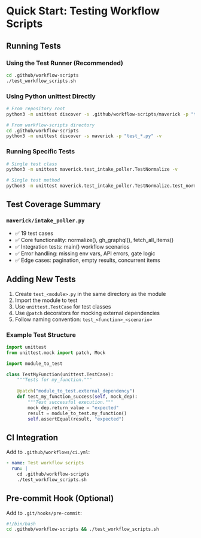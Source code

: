 # Quick Start: Testing Workflow Scripts

## Running Tests

### Using the Test Runner (Recommended)
```bash
cd .github/workflow-scripts
./test_workflow_scripts.sh
```

### Using Python unittest Directly
```bash
# From repository root
python3 -m unittest discover -s .github/workflow-scripts/maverick -p "test_*.py" -v

# From workflow-scripts directory
cd .github/workflow-scripts
python3 -m unittest discover -s maverick -p "test_*.py" -v
```

### Running Specific Tests
```bash
# Single test class
python3 -m unittest maverick.test_intake_poller.TestNormalize -v

# Single test method
python3 -m unittest maverick.test_intake_poller.TestNormalize.test_normalize_basic -v
```

## Test Coverage Summary

### `maverick/intake_poller.py`
- ✅ 19 test cases
- ✅ Core functionality: normalize(), gh_graphql(), fetch_all_items()
- ✅ Integration tests: main() workflow scenarios
- ✅ Error handling: missing env vars, API errors, gate logic
- ✅ Edge cases: pagination, empty results, concurrent items

## Adding New Tests

1. Create `test_<module>.py` in the same directory as the module
2. Import the module to test
3. Use `unittest.TestCase` for test classes
4. Use `@patch` decorators for mocking external dependencies
5. Follow naming convention: `test_<function>_<scenario>`

### Example Test Structure
```python
import unittest
from unittest.mock import patch, Mock

import module_to_test

class TestMyFunction(unittest.TestCase):
    """Tests for my_function."""
    
    @patch("module_to_test.external_dependency")
    def test_my_function_success(self, mock_dep):
        """Test successful execution."""
        mock_dep.return_value = "expected"
        result = module_to_test.my_function()
        self.assertEqual(result, "expected")
```

## CI Integration

Add to `.github/workflows/ci.yml`:
```yaml
- name: Test workflow scripts
  run: |
    cd .github/workflow-scripts
    ./test_workflow_scripts.sh
```

## Pre-commit Hook (Optional)

Add to `.git/hooks/pre-commit`:
```bash
#!/bin/bash
cd .github/workflow-scripts && ./test_workflow_scripts.sh
```
